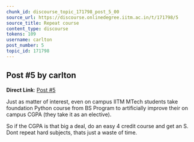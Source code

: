 ```yaml
---
chunk_id: discourse_topic_171798_post_5_00
source_url: https://discourse.onlinedegree.iitm.ac.in/t/171798/5
source_title: Repeat course
content_type: discourse
tokens: 109
username: carlton
post_number: 5
topic_id: 171798
---
```


## Post #5 by carlton

**Direct Link**: [Post #5](https://discourse.onlinedegree.iitm.ac.in/t/171798/5)

Just as matter of interest, even on campus IITM MTech students take foundation Python course from BS Program to artificially improve their on campus CGPA (they take it as an elective).

So if the CGPA is that big a deal, do an easy 4 credit course and get an S. Dont repeat hard subjects, thats just a waste of time.
